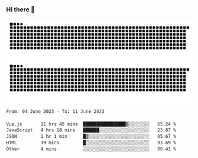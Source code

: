 ### Hi there 👋

![GitHub Snake Light](https://raw.githubusercontent.com/jichangee/jichangee/output/github-snake.svg#gh-light-mode-only)
![GitHub Snake dark](https://raw.githubusercontent.com/jichangee/jichangee/output/github-snake-dark.svg#gh-dark-mode-only)

<!--START_SECTION:waka-->

```txt
From: 04 June 2023 - To: 11 June 2023

Vue.js       11 hrs 45 mins  ████████████████▒░░░░░░░░   65.24 %
JavaScript   4 hrs 18 mins   ██████░░░░░░░░░░░░░░░░░░░   23.87 %
JSON         1 hr 1 min      █▒░░░░░░░░░░░░░░░░░░░░░░░   05.67 %
HTML         39 mins         █░░░░░░░░░░░░░░░░░░░░░░░░   03.69 %
Other        4 mins          ░░░░░░░░░░░░░░░░░░░░░░░░░   00.41 %
```

<!--END_SECTION:waka-->

<!--
![GitHub Snake Light](github-snake.svg#gh-light-mode-only)
![GitHub Snake dark](github-snake-dark.svg#gh-dark-mode-only)
-->

<!--
**jichangee/jichangee** is a ✨ _special_ ✨ repository because its `README.md` (this file) appears on your GitHub profile.

Here are some ideas to get you started:

- 🔭 I’m currently working on ...
- 🌱 I’m currently learning ...
- 👯 I’m looking to collaborate on ...
- 🤔 I’m looking for help with ...
- 💬 Ask me about ...
- 📫 How to reach me: ...
- 😄 Pronouns: ...
- ⚡ Fun fact: ...
-->
